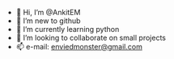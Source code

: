 - 👋 Hi, I’m @AnkitEM
- 👀 I’m new to github 
- 🌱 I’m currently learning python
- 💞️ I’m looking to collaborate on small projects
- 📫 e-mail: enviedmonster@gmail.com

<!---
AnkitEM/AnkitEM is a ✨ special ✨ repository because its `README.md` (this file) appears on your GitHub profile.
You can click the Preview link to take a look at your changes.
--->
